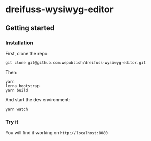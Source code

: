 # dreifuss-wysiwyg-editor

## Getting started
### Installation 

First, clone the repo:

```
git clone git@github.com:wepublish/dreifuss-wysiwyg-editor.git
```

Then:
```
yarn
lerna bootstrap
yarn build
```

And start the dev environment:

```
yarn watch
```

### Try it
You will find it working on `http://localhost:8080`
